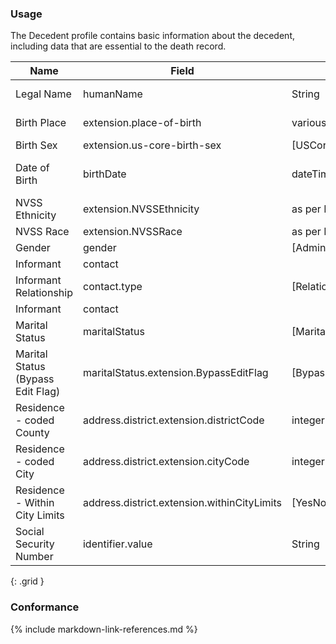 ### Usage

The Decedent profile contains basic information about the decedent, including data that are essential to the death record.


| **Name** |  **Field**   |  **Encoding**  |  **IJE Field Name(s)**  |
| ---------------| ------------------------ | ------------- | ------------------- |
| Legal Name  | humanName        | String | GNAME, MNAME, LNAME, SUFF |
| Birth Place   | extension.place-of-birth  | various | BPLACE_CNT, BPLACE_ST  |
| Birth Sex   | extension.us-core-birth-sex  | [USCoreBirthSex] | SEX  |
| Date of Birth    | birthDate  | dateTime   | DOB_YR, DOB_MO, DOB_DY  |
| NVSS Ethnicity | extension.NVSSEthnicity | as per IJE | DETHNIC1-5|
| NVSS Race | extension.NVSSRace | as per IJE | RACE1-23|
| Gender   | gender  | [AdministrativeGenderVS] | <none>  |
| Informant    | contact  |   | <none>  |
| Informant Relationship   | contact.type   | [RelationshipTypeVS]  | INFORMRELATE  |
| Informant    | contact  |   | <none>  |
| Marital Status   | maritalStatus  | [MaritalStatusVS] | MARITAL   |
| Marital Status (Bypass Edit Flag)  | maritalStatus.extension.BypassEditFlag  | [BypassFlags0124VS] | MARITAL_BYPASS   |
| Residence - coded County  | address.district.extension.districtCode  | integer | COUNTYC  |
| Residence - coded City  | address.district.extension.cityCode  | integer | CITYC  |
| Residence - Within City Limits  | address.district.extension.withinCityLimits  | [YesNoUnknownVS] | LIMITS  |
| Social Security Number    | identifier.value  | String  | SSN  |
{: .grid }


### Conformance


{% include markdown-link-references.md %}
